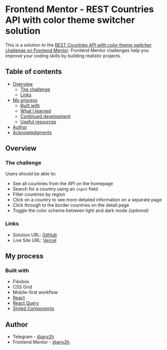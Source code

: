 # Frontend Mentor - REST Countries API with color theme switcher solution

This is a solution to the [REST Countries API with color theme switcher challenge on Frontend Mentor](https://www.frontendmentor.io/challenges/rest-countries-api-with-color-theme-switcher-5cacc469fec04111f7b848ca). Frontend Mentor challenges help you improve your coding skills by building realistic projects. 

## Table of contents

- [Overview](#overview)
  - [The challenge](#the-challenge)
  - [Links](#links)
- [My process](#my-process)
  - [Built with](#built-with)
  - [What I learned](#what-i-learned)
  - [Continued development](#continued-development)
  - [Useful resources](#useful-resources)
- [Author](#author)
- [Acknowledgments](#acknowledgments)

## Overview

### The challenge

Users should be able to:

- See all countries from the API on the homepage
- Search for a country using an `input` field
- Filter countries by region
- Click on a country to see more detailed information on a separate page
- Click through to the border countries on the detail page
- Toggle the color scheme between light and dark mode *(optional)*

### Links

- Solution URL: [GitHub](https://github.com/any2h/rest-countries-api)
- Live Site URL: [Vercel](https://any2h-rest-countries-api.vercel.app/)

## My process

### Built with

- Flexbox
- CSS Grid
- Mobile-first workflow
- [React](https://reactjs.org/)
- [React Query](https://tanstack.com/query)
- [Styled Components](https://styled-components.com/)

## Author

- Telegram - [@any2h](https://t.me/any2h)
- Frontend Mentor - [@any2h](https://www.frontendmentor.io/profile/any2h)
